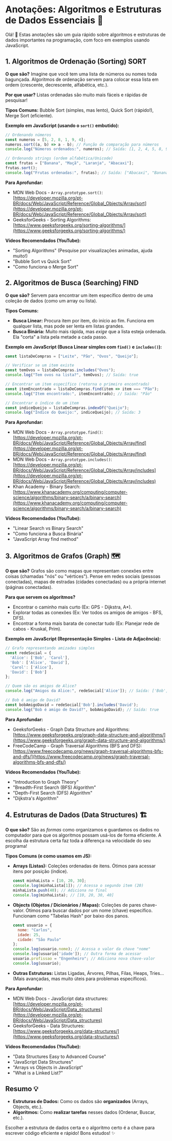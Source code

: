 # Anotações: Algoritmos e Estruturas de Dados Essenciais 🚀

Olá! 👋 Estas anotações são um guia rápido sobre algoritmos e estruturas de dados importantes na programação, com foco em exemplos usando JavaScript.

## 1. Algoritmos de Ordenação (Sorting)  SORT

**O que são?**
Imagine que você tem uma lista de números ou nomes toda bagunçada. Algoritmos de ordenação servem para colocar essa lista em ordem (crescente, decrescente, alfabética, etc.).

**Por que usar?**
Listas ordenadas são muito mais fáceis e rápidas de pesquisar!

**Tipos Comuns:** Bubble Sort (simples, mas lento), Quick Sort (rápido!), Merge Sort (eficiente).

**Exemplo em JavaScript (usando o `sort()` embutido):**

```javascript
// Ordenando números
const numeros = [5, 2, 8, 1, 9, 4];
numeros.sort((a, b) => a - b); // Função de comparação para números
console.log("Números ordenados:", numeros); // Saída: [1, 2, 4, 5, 8, 9]

// Ordenando strings (ordem alfabética/Unicode)
const frutas = ["Banana", "Maçã", "Laranja", "Abacaxi"];
frutas.sort();
console.log("Frutas ordenadas:", frutas); // Saída: ["Abacaxi", "Banana", "Laranja", "Maçã"]
```

**Para Aprofundar:**
*   MDN Web Docs - `Array.prototype.sort()`: [https://developer.mozilla.org/pt-BR/docs/Web/JavaScript/Reference/Global_Objects/Array/sort](https://developer.mozilla.org/pt-BR/docs/Web/JavaScript/Reference/Global_Objects/Array/sort)
*   GeeksforGeeks - Sorting Algorithms: [https://www.geeksforgeeks.org/sorting-algorithms/](https://www.geeksforgeeks.org/sorting-algorithms/)

**Vídeos Recomendados (YouTube):**
*   "Sorting Algorithms" (Pesquise por visualizações animadas, ajuda muito!)
*   "Bubble Sort vs Quick Sort"
*   "Como funciona o Merge Sort"

## 2. Algoritmos de Busca (Searching) FIND

**O que são?**
Servem para encontrar um item específico dentro de uma coleção de dados (como um array ou lista).

**Tipos Comuns:**
*   **Busca Linear:** Procura item por item, do início ao fim. Funciona em qualquer lista, mas pode ser lenta em listas grandes.
*   **Busca Binária:** Muito mais rápida, mas *exige* que a lista esteja ordenada. Ela "corta" a lista pela metade a cada passo.

**Exemplo em JavaScript (Busca Linear simples com `find()` e `includes()`):**

```javascript
const listaDeCompras = ["Leite", "Pão", "Ovos", "Queijo"];

// Verificar se um item existe
const temOvos = listaDeCompras.includes("Ovos");
console.log("Tem ovos na lista?", temOvos); // Saída: true

// Encontrar um item específico (retorna o primeiro encontrado)
const itemEncontrado = listaDeCompras.find(item => item === "Pão");
console.log("Item encontrado:", itemEncontrado); // Saída: "Pão"

// Encontrar o índice de um item
const indiceQueijo = listaDeCompras.indexOf("Queijo");
console.log("Índice do Queijo:", indiceQueijo); // Saída: 3
```

**Para Aprofundar:**
*   MDN Web Docs - `Array.prototype.find()`: [https://developer.mozilla.org/pt-BR/docs/Web/JavaScript/Reference/Global_Objects/Array/find](https://developer.mozilla.org/pt-BR/docs/Web/JavaScript/Reference/Global_Objects/Array/find)
*   MDN Web Docs - `Array.prototype.includes()`: [https://developer.mozilla.org/pt-BR/docs/Web/JavaScript/Reference/Global_Objects/Array/includes](https://developer.mozilla.org/pt-BR/docs/Web/JavaScript/Reference/Global_Objects/Array/includes)
*   Khan Academy - Binary Search: [https://www.khanacademy.org/computing/computer-science/algorithms/binary-search/a/binary-search](https://www.khanacademy.org/computing/computer-science/algorithms/binary-search/a/binary-search)

**Vídeos Recomendados (YouTube):**
*   "Linear Search vs Binary Search"
*   "Como funciona a Busca Binária"
*   "JavaScript Array find method"

## 3. Algoritmos de Grafos (Graph) 🗺️

**O que são?**
Grafos são como mapas que representam conexões entre coisas (chamadas "nós" ou "vértices"). Pense em redes sociais (pessoas conectadas), mapas de estradas (cidades conectadas) ou a própria internet (páginas conectadas).

**Para que servem os algoritmos?**
*   Encontrar o caminho mais curto (Ex: GPS - Dijkstra, A*).
*   Explorar todas as conexões (Ex: Ver todos os amigos de amigos - BFS, DFS).
*   Encontrar a forma mais barata de conectar tudo (Ex: Planejar rede de cabos - Kruskal, Prim).

**Exemplo em JavaScript (Representação Simples - Lista de Adjacência):**

```javascript
// Grafo representando amizades simples
const redeSocial = {
  'Alice': ['Bob', 'Carol'],
  'Bob': ['Alice', 'David'],
  'Carol': ['Alice'],
  'David': ['Bob']
};

// Quem são os amigos de Alice?
console.log("Amigos da Alice:", redeSocial['Alice']); // Saída: ['Bob', 'Carol']

// Bob é amigo de David?
const bobAmigoDavid = redeSocial['Bob'].includes('David');
console.log("Bob é amigo de David?", bobAmigoDavid); // Saída: true
```

**Para Aprofundar:**
*   GeeksforGeeks - Graph Data Structure and Algorithms: [https://www.geeksforgeeks.org/graph-data-structure-and-algorithms/](https://www.geeksforgeeks.org/graph-data-structure-and-algorithms/)
*   FreeCodeCamp - Graph Traversal Algorithms (BFS and DFS): [https://www.freecodecamp.org/news/graph-traversal-algorithms-bfs-and-dfs/](https://www.freecodecamp.org/news/graph-traversal-algorithms-bfs-and-dfs/)

**Vídeos Recomendados (YouTube):**
*   "Introduction to Graph Theory"
*   "Breadth-First Search (BFS) Algorithm"
*   "Depth-First Search (DFS) Algorithm"
*   "Dijkstra's Algorithm"

## 4. Estruturas de Dados (Data Structures) 🏗️

**O que são?**
São as *formas* como organizamos e guardamos os dados no computador para que os algoritmos possam usá-los de forma eficiente. A escolha da estrutura certa faz toda a diferença na velocidade do seu programa!

**Tipos Comuns (e como usamos em JS):**
*   **Arrays (Listas):** Coleções ordenadas de itens. Ótimos para acessar itens por posição (índice).
    ```javascript
    const minhaLista = [10, 20, 30];
    console.log(minhaLista[1]); // Acessa o segundo item (20)
    minhaLista.push(40); // Adiciona no final
    console.log(minhaLista); // [10, 20, 30, 40]
    ```
*   **Objects (Objetos / Dicionários / Mapas):** Coleções de pares chave-valor. Ótimos para buscar dados por um nome (chave) específico. Funcionam como "Tabelas Hash" por baixo dos panos.
    ```javascript
    const usuario = {
      nome: "Carlos",
      idade: 25,
      cidade: "São Paulo"
    };
    console.log(usuario.nome); // Acessa o valor da chave "nome"
    console.log(usuario['idade']); // Outra forma de acessar
    usuario.profissao = "Engenheiro"; // Adiciona nova chave-valor
    console.log(usuario);
    ```
*   **Outras Estruturas:** Listas Ligadas, Árvores, Pilhas, Filas, Heaps, Tries... (Mais avançadas, mas muito úteis para problemas específicos).

**Para Aprofundar:**
*   MDN Web Docs - JavaScript data structures: [https://developer.mozilla.org/pt-BR/docs/Web/JavaScript/Data_structures](https://developer.mozilla.org/pt-BR/docs/Web/JavaScript/Data_structures)
*   GeeksforGeeks - Data Structures: [https://www.geeksforgeeks.org/data-structures/](https://www.geeksforgeeks.org/data-structures/)

**Vídeos Recomendados (YouTube):**
*   "Data Structures Easy to Advanced Course"
*   "JavaScript Data Structures"
*   "Arrays vs Objects in JavaScript"
*   "What is a Linked List?"

## Resumo 💡

*   **Estruturas de Dados:** Como os dados são **organizados** (Arrays, Objects, etc.).
*   **Algoritmos:** Como **realizar tarefas** nesses dados (Ordenar, Buscar, etc.).

Escolher a estrutura de dados certa e o algoritmo certo é a chave para escrever código eficiente e rápido! Bons estudos! ✨
